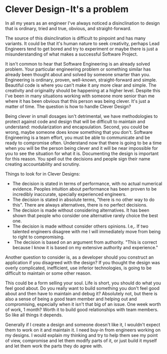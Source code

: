 # Clever Design - It's a problem

In all my years as an engineer I've always noticed a disinclination to design that is ordinary, tried and true, obvious, and straight-forward.

The source of this disinclination is difficult to pinpoint and has many variants. It could be that it's human nature to seek creativity, perhaps Lead Engineers tend to get bored and try to experiment or maybe there is just a misunderstanding of what makes a successful Software Project.


It isn't common to hear that Software Engineering is an already solved problem. Your particular engineering problem or something similar has already been thought about and solved by someone smarter than you. Engineering is ordinary, proven, well-known, straight-forward and simple. Beautiful code is where you can't make it any more clear and simple. The creativity and originality should be happening at a higher level. Despite this I've been in many situations working with someone more senior than me where it has been obvious that this person was being clever. It's just a matter of time. The question is how to handle Clever Design?

Being clever in small dosages isn't detrimental, we have methodologies to protect against code and design that will be difficult to maintain and understand: modularization and encapsulation. Second, you could be wrong, maybe someone does know something that you don't. Software Engineering is a team effort, you must be able to communicate and be ready to compromise often. Understand now that there is going to be a time when you will be the person being clever and it will be near impossible for you to see the situation for what it is. Documenting the design is important for this reason. You spell out the decisions and people sign their name creating accountability and scrutiny.

Things to look for in Clever Designs:
* The decision is stated in terms of performance, with no actual numerical evidence. Peoples intuition about performance has been proven to be incredibly inaccurate, specially experienced engineers. 
* The decision is stated in absolute terms, "there is no other way to do this". There are always alternatives, there is no perfect decisions.
* The decision is made without considering alternatives. It has been shown that people who consider one alternative rarely choice the best one. 
* The decision is made without consider others opinions. I.e,. If two talented engineers disagree with me I will immediately move from being to right to compromising.
*  The decision is based on an argument from authority. "This is correct because I know it is based on my extensive authority and experience."

Another question to consider is, as a developer should you construct an application if you disagreed with the design? If you thought the design was overly complicated, inefficient, use inferior technologies, is going to be difficult to maintain or some other reason.

This could be a form selling your soul. Life is short, you should do what you feel good about. Do you really want to build something you don't feel good about and then have to maintain and debug it? Absolutely not, but there is also a sense of being a good team member and helping out and compromising, especially when it isn't that big of an issue. One week worth of work, 1 month? Worth it to build good relationships with team members. So like all things it depends.

Generally if I create a design and someone doesn't like it, I wouldn't expect them to work on it and maintain it. I need buy-in from engineers working on my designs. I would explain my thinking and try to help them see my point of view, compromise and let them modify parts of it, or just build it myself and let them work the parts they do agree with.
